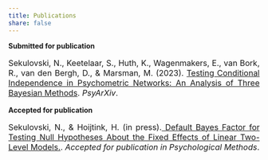 ```yaml
---
title: Publications 
share: false
---
```



**Submitted for publication**
<p style="font-size:medium;text-align:justify">Sekulovski, N., Keetelaar, S., Huth, K., Wagenmakers, E., van Bork, R., van den Bergh, D., & Marsman, M. (2023). <a href = "https://psyarxiv.com/ch7a2">Testing Conditional Independence in Psychometric Networks: An Analysis of Three Bayesian Methods</a>. <em>PsyArXiv</em>.</p>

**Accepted for publication**

<p style="font-size:medium;text-align:justify">Sekulovski, N., & Hoijtink, H. (in press).<a href = "https://github.com/sekulovskin/research-archive-masters-thesis/blob/main/Manuscript/Manuscript.pdf"> Default Bayes Factor for Testing Null Hypotheses About the
Fixed Effects of Linear Two-Level Models.</a>. <em>Accepted for publication in Psychological Methods</em>.</p> 
